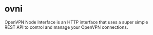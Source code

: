 # ovni
OpenVPN Node Interface is an HTTP interface that uses a super simple REST API to control and manage your OpenVPN connections.
